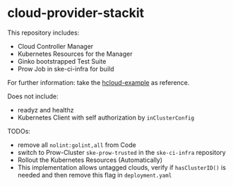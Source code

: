 # cloud-provider-stackit

This repository includes:

- Cloud Controller Manager
- Kubernetes Resources for the Manager
- Ginko bootstrapped Test Suite
- Prow Job in ske-ci-infra for build

For further information: take the [hcloud-example](https://github.com/hetznercloud/hcloud-cloud-controller-manager/tree/main) as reference.

Does not include:

- readyz and healthz
- Kubernetes Client with self authorization by `inClusterConfig`

TODOs:

- remove all `nolint:golint,all` from Code
- switch to Prow-Cluster `ske-prow-trusted` in the `ske-ci-infra` repository
- Rollout the Kubernetes Resources (Automatically)
- This implementation allows untagged clouds, verify if `hasClusterID()` is needed and then remove this flag in `deployment.yaml`

